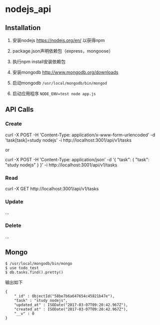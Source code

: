 # nodejs_api

## Installation

1. 安装nodejs https://nodejs.org/en/ 以获得npm

2. package.json声明依赖包（express，mongoose）

3. 执行npm install安装依赖包

4. 安装mongodb http://www.mongodb.org/downloads

5. 启动mongodb `/usr/local/mongodb/bin/mongod`

6. 启动应用程序 `NODE_ENV=test node app.js`

## API Calls

### Create

curl -X POST -H 'Content-Type: application/x-www-form-urlencoded' -d 'task[task]=study nodejs' -i http://localhost:3001/api/v1/tasks

or

curl -X POST -H 'Content-Type: application/json' -d '{ "task": { "task": "study nodejs" } }' -i http://localhost:3001/api/v1/tasks

### Read

curl -X GET http://localhost:3001/api/v1/tasks

### Update

...

### Delete

...

## Mongo

```
$ /usr/local/mongodb/bin/mongo
$ use todo_test
$ db.tasks.find().pretty()
```

输出如下

```
{
	"_id" : ObjectId("58be7b6a647654c45821b47e"),
	"task" : "study nodejs",
	"updated_at" : ISODate("2017-03-07T09:20:42.967Z"),
	"created_at" : ISODate("2017-03-07T09:20:42.967Z"),
	"__v" : 0
}
```

